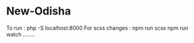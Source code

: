 # New-Odisha


To run  : php -S localhost:8000
For scss changes  : npm run scss
npm run watch ........ 
